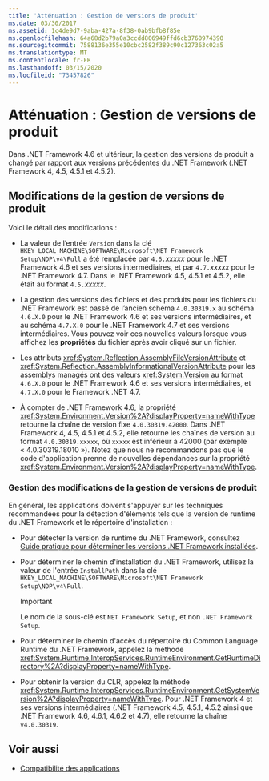 ```yaml
---
title: 'Atténuation : Gestion de versions de produit'
ms.date: 03/30/2017
ms.assetid: 1c4de9d7-9aba-427a-8f38-0ab9bfb8f85e
ms.openlocfilehash: 64a68d2b79a0a3ccdd806949ffd6cb3760974390
ms.sourcegitcommit: 7588136e355e10cbc2582f389c90c127363c02a5
ms.translationtype: MT
ms.contentlocale: fr-FR
ms.lasthandoff: 03/15/2020
ms.locfileid: "73457826"
---
```

# <a name="mitigation-product-versioning"></a>Atténuation : Gestion de versions de produit

Dans .NET Framework 4.6 et ultérieur, la gestion des versions de produit a changé par rapport aux versions précédentes du .NET Framework (.NET Framework 4, 4.5, 4.5.1 et 4.5.2).

## <a name="product-versioning-changes"></a>Modifications de la gestion de versions de produit

Voici le détail des modifications :

- La valeur de l’entrée `Version` dans la clé `HKEY_LOCAL_MACHINE\SOFTWARE\Microsoft\NET Framework Setup\NDP\v4\Full` a été remplacée par `4.6.`*xxxxx* pour le .NET Framework 4.6 et ses versions intermédiaires, et par `4.7.`*xxxxx* pour le .NET Framework 4.7. Dans le .NET Framework 4.5, 4.5.1 et 4.5.2, elle était au format `4.5.`*xxxxx*.

- La gestion des versions des fichiers et des produits pour les fichiers du .NET Framework est passé de l’ancien schéma `4.0.30319.x` au schéma `4.6.X.0` pour le .NET Framework 4.6 et ses versions intermédiaires, et au schéma `4.7.X.0` pour le .NET Framework 4.7 et ses versions intermédiaires. Vous pouvez voir ces nouvelles valeurs lorsque vous affichez les **propriétés** du fichier après avoir cliqué sur un fichier.

- Les attributs <xref:System.Reflection.AssemblyFileVersionAttribute> et <xref:System.Reflection.AssemblyInformationalVersionAttribute> pour les assemblys managés ont des valeurs <xref:System.Version> au format `4.6.X.0` pour le .NET Framework 4.6 et ses versions intermédiaires, et `4.7.X.0` pour le Framework .NET 4.7.

- À compter de .NET Framework 4.6, la propriété <xref:System.Environment.Version%2A?displayProperty=nameWithType> retourne la chaîne de version fixe `4.0.30319.42000`. Dans .NET Framework 4, 4.5, 4.5.1 et 4.5.2, elle retourne les chaînes de version au format `4.0.30319.xxxxx`, où `xxxxx` est inférieur à 42000 (par exemple « 4.0.30319.18010 »). Notez que nous ne recommandons pas que le code d'application prenne de nouvelles dépendances sur la propriété <xref:System.Environment.Version%2A?displayProperty=nameWithType>.

### <a name="handling-the-product-versioning-changes"></a>Gestion des modifications de la gestion de versions de produit

En général, les applications doivent s'appuyer sur les techniques recommandées pour la détection d'éléments tels que la version de runtime du .NET Framework et le répertoire d'installation :

- Pour détecter la version de runtime du .NET Framework, consultez [Guide pratique pour déterminer les versions .NET Framework installées](how-to-determine-which-versions-are-installed.md).

- Pour déterminer le chemin d'installation du .NET Framework, utilisez la valeur de l'entrée `InstallPath` dans la clé `HKEY_LOCAL_MACHINE\SOFTWARE\Microsoft\NET Framework Setup\NDP\v4\Full`.

  > [!IMPORTANT]
  > Le nom de la sous-clé est `NET Framework Setup`, et non `.NET Framework Setup`.

- Pour déterminer le chemin d'accès du répertoire du Common Language Runtime du .NET Framework, appelez la méthode <xref:System.Runtime.InteropServices.RuntimeEnvironment.GetRuntimeDirectory%2A?displayProperty=nameWithType>.

- Pour obtenir la version du CLR, appelez la méthode <xref:System.Runtime.InteropServices.RuntimeEnvironment.GetSystemVersion%2A?displayProperty=nameWithType>.   Pour .NET Framework 4 et ses versions intermédiaires (.NET Framework 4.5, 4.5.1, 4.5.2 ainsi que .NET Framework 4.6, 4.6.1, 4.6.2 et 4.7), elle retourne la chaîne `v4.0.30319`.

## <a name="see-also"></a>Voir aussi

- [Compatibilité des applications](application-compatibility.md)
